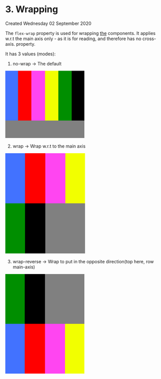 # 3. Wrapping
Created Wednesday 02 September 2020

The ``flex-wrap`` property is used for wrapping [the](https://www.freecodecamp.org/learn/responsive-web-design/css-flexbox/use-the-flex-wrap-property-to-wrap-a-row-or-column) components.
It applies w.r.t the main axis only - as it is for reading, and therefore has no cross-axis. property.

It has 3 values (modes):
1. no-wrap → The default

![](/assets/3_Wrapping-image-1.png)

2. wrap → Wrap w.r.t to the main axis

![](/assets/3_Wrapping-image-2.png)

3. wrap-reverse → Wrap to put in the opposite direction(top here, row main-axis)

![](/assets/3_Wrapping-image-3.png)

